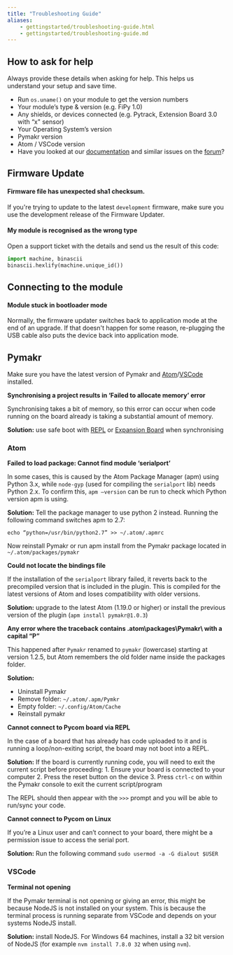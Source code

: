 ```yaml
---
title: "Troubleshooting Guide"
aliases:
    - gettingstarted/troubleshooting-guide.html
    - gettingstarted/troubleshooting-guide.md
---
```


## How to ask for help

Always provide these details when asking for help. This helps us understand your setup and save time.

* Run `os.uname()` on your module to get the version numbers
* Your module’s type & version (e.g. FiPy 1.0)
* Any shields, or devices connected (e.g. Pytrack, Extension Board 3.0 with “x" sensor)
* Your Operating System’s version
* Pymakr version
* Atom / VSCode version
* Have you looked at our [documentation](https://docs.pycom.io) and similar issues on the [forum](https://forum.pycom.io)?

## Firmware Update

#### Firmware file has unexpected sha1 checksum.

If you're trying to update to the latest `development` firmware, make sure you use the development release of the Firmware Updater.

#### My module is recognised as the wrong type

Open a support ticket with the details and send us the result of this code:

```python
import machine, binascii                                                     
binascii.hexlify(machine.unique_id())
```

## Connecting  to the module

#### Module stuck in bootloader mode

Normally, the firmware updater switches back to application mode at the end of an upgrade. If that doesn't happen for some reason, re-plugging the USB cable also puts the device back into application mode.

## Pymakr

Make sure you have the latest version of Pymakr and [Atom](https://atom.io)/[VSCode](https://code.visualstudio.com) installed.

**Synchronising a project results in ‘Failed to allocate memory’ error**

Synchronising takes a bit of memory, so this error can occur when code running on the board already is taking a substantial amount of memory.

**Solution:** use safe boot with [REPL](https://docs.pycom.io/gettingstarted/programming/repl) or [Expansion Board](https://docs.pycom.io/product-info/boards/expansion3) when synchronising

### Atom

**Failed to load package: Cannot find module ‘serialport’**

In some cases, this is caused by the Atom Package Manager (apm) using Python 3.x, while `node-gyp` (used for compiling the `serialport` lib) needs Python 2.x. To confirm this, `apm —version` can be run to check which Python version apm is using.

**Solution:** Tell the package manager to use python 2 instead. Running the following command switches apm to 2.7:

```text
echo “python=/usr/bin/python2.7” >> ~/.atom/.apmrc
```

Now reinstall Pymakr or run apm install from the Pymakr package located in `~/.atom/packages/pymakr`

**Could not locate the bindings file**

If the installation of the `serialport` library failed, it reverts back to the precompiled version that is included in the plugin. This is compiled for the latest versions of Atom and loses compatibility with older versions.

**Solution:** upgrade to the latest Atom (1.19.0 or higher) or install the previous version of the plugin (`apm install pymakr@1.0.3`)

**Any error where the traceback contains \.atom\packages\Pymakr\ with a capital “P”**

This happened after `Pymakr` renamed to `pymakr` (lowercase) starting at version 1.2.5, but Atom remembers the old folder name inside the packages folder.

**Solution:**

* Uninstall Pymakr
* Remove folder: `~/.atom/.apm/Pymkr`
* Empty folder: `~/.config/Atom/Cache`
* Reinstall pymakr

**Cannot connect to Pycom board via REPL**

In the case of a board that has already has code uploaded to it and is running a loop/non-exiting script, the board may not boot into a REPL.

**Solution:** If the board is currently running code, you will need to exit the current script before proceeding: 1. Ensure your board is connected to your computer 2. Press the reset button on the device 3. Press `ctrl-c` on within the Pymakr console to exit the current script/program

The REPL should then appear with the `>>>` prompt and you will be able to run/sync your code.

**Cannot connect to Pycom on Linux**

If you’re a Linux user and can’t connect to your board, there might be a permission issue to access the serial port.

**Solution:** Run the following command `sudo usermod -a -G dialout $USER`

### VSCode

**Terminal not opening**

If the Pymakr terminal is not opening or giving an error, this might be because NodeJS is not installed on your system. This is because the terminal process is running separate from VSCode and depends on your systems NodeJS install.

**Solution:** install NodeJS. For Windows 64 machines, install a 32 bit version of NodeJS (for example `nvm install 7.8.0 32` when using `nvm`).

